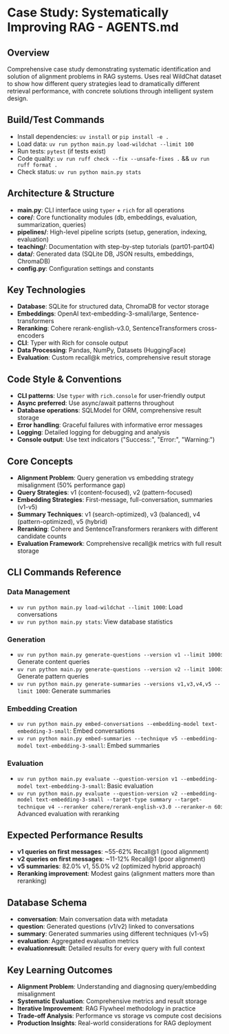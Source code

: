 # Case Study: Systematically Improving RAG - AGENTS.md

## Overview

Comprehensive case study demonstrating systematic identification and solution of alignment problems in RAG systems. Uses real WildChat dataset to show how different query strategies lead to dramatically different retrieval performance, with concrete solutions through intelligent system design.

## Build/Test Commands

- Install dependencies: `uv install` or `pip install -e .`
- Load data: `uv run python main.py load-wildchat --limit 100`
- Run tests: `pytest` (if tests exist)
- Code quality: `uv run ruff check --fix --unsafe-fixes .` && `uv run ruff format .`
- Check status: `uv run python main.py stats`

## Architecture & Structure

- **main.py**: CLI interface using `typer` + `rich` for all operations
- **core/**: Core functionality modules (db, embeddings, evaluation, summarization, queries)
- **pipelines/**: High-level pipeline scripts (setup, generation, indexing, evaluation)
- **teaching/**: Documentation with step-by-step tutorials (part01-part04)
- **data/**: Generated data (SQLite DB, JSON results, embeddings, ChromaDB)
- **config.py**: Configuration settings and constants

## Key Technologies

- **Database**: SQLite for structured data, ChromaDB for vector storage
- **Embeddings**: OpenAI text-embedding-3-small/large, Sentence-transformers
- **Reranking**: Cohere rerank-english-v3.0, SentenceTransformers cross-encoders
- **CLI**: Typer with Rich for console output
- **Data Processing**: Pandas, NumPy, Datasets (HuggingFace)
- **Evaluation**: Custom recall@k metrics, comprehensive result storage

## Code Style & Conventions

- **CLI patterns**: Use `typer` with `rich.console` for user-friendly output
- **Async preferred**: Use async/await patterns throughout
- **Database operations**: SQLModel for ORM, comprehensive result storage
- **Error handling**: Graceful failures with informative error messages
- **Logging**: Detailed logging for debugging and analysis
- **Console output**: Use text indicators ("Success:", "Error:", "Warning:")

## Core Concepts

- **Alignment Problem**: Query generation vs embedding strategy misalignment (50% performance gap)
- **Query Strategies**: v1 (content-focused), v2 (pattern-focused)
- **Embedding Strategies**: First-message, full-conversation, summaries (v1-v5)
- **Summary Techniques**: v1 (search-optimized), v3 (balanced), v4 (pattern-optimized), v5 (hybrid)
- **Reranking**: Cohere and SentenceTransformers rerankers with different candidate counts
- **Evaluation Framework**: Comprehensive recall@k metrics with full result storage

## CLI Commands Reference

### Data Management

- `uv run python main.py load-wildchat --limit 1000`: Load conversations
- `uv run python main.py stats`: View database statistics

### Generation

- `uv run python main.py generate-questions --version v1 --limit 1000`: Generate content queries
- `uv run python main.py generate-questions --version v2 --limit 1000`: Generate pattern queries
- `uv run python main.py generate-summaries --versions v1,v3,v4,v5 --limit 1000`: Generate summaries

### Embedding Creation

- `uv run python main.py embed-conversations --embedding-model text-embedding-3-small`: Embed conversations
- `uv run python main.py embed-summaries --technique v5 --embedding-model text-embedding-3-small`: Embed summaries

### Evaluation

- `uv run python main.py evaluate --question-version v1 --embedding-model text-embedding-3-small`: Basic evaluation
- `uv run python main.py evaluate --question-version v2 --embedding-model text-embedding-3-small --target-type summary --target-technique v4 --reranker cohere/rerank-english-v3.0 --reranker-n 60`: Advanced evaluation with reranking

## Expected Performance Results

- **v1 queries on first messages**: ~55-62% Recall@1 (good alignment)
- **v2 queries on first messages**: ~11-12% Recall@1 (poor alignment)
- **v5 summaries**: 82.0% v1, 55.0% v2 (optimized hybrid approach)
- **Reranking improvement**: Modest gains (alignment matters more than reranking)

## Database Schema

- **conversation**: Main conversation data with metadata
- **question**: Generated questions (v1/v2) linked to conversations
- **summary**: Generated summaries using different techniques (v1-v5)
- **evaluation**: Aggregated evaluation metrics
- **evaluationresult**: Detailed results for every query with full context

## Key Learning Outcomes

- **Alignment Problem**: Understanding and diagnosing query/embedding misalignment
- **Systematic Evaluation**: Comprehensive metrics and result storage
- **Iterative Improvement**: RAG Flywheel methodology in practice
- **Trade-off Analysis**: Performance vs storage vs compute cost decisions
- **Production Insights**: Real-world considerations for RAG deployment
